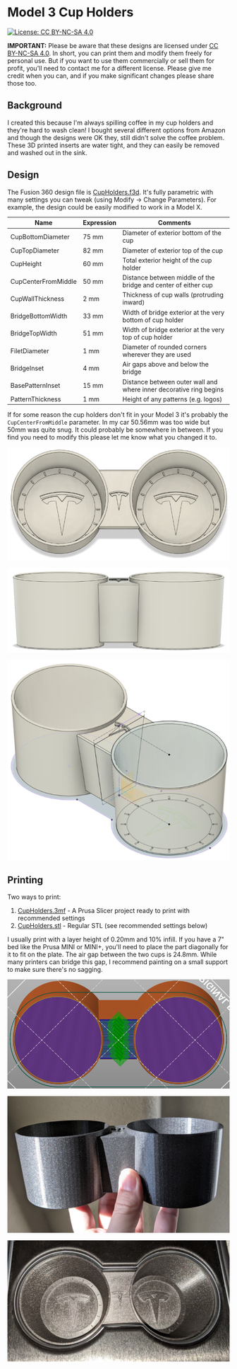 # Model 3 Cup Holders
[![License: CC BY-NC-SA 4.0](https://img.shields.io/badge/License-CC%20BY--NC--SA%204.0-lightgrey.svg)](https://creativecommons.org/licenses/by-nc-sa/4.0/)

**IMPORTANT:** Please be aware that these designs are licensed under [CC BY-NC-SA 4.0](https://creativecommons.org/licenses/by-nc-sa/4.0/). In short, you can print them and modify them freely for personal use. But if you want to use them commercially or sell them for profit, you'll need to contact me for a different license. Please give me credit when you can, and if you make significant changes please share those too.

## Background

I created this because I'm always spilling coffee in my cup holders and they're hard to wash clean! I bought several different options from Amazon and though the designs were OK they, still didn't solve the coffee problem. These 3D printed inserts are water tight, and they can easily be removed and washed out in the sink.

## Design

The Fusion 360 design file is [CupHolders.f3d](Design/CupHolders.f3d). It's fully parametric with many settings you can tweak (using Modify -> Change Parameters). For example, the design could be easily modified to work in a Model X.

| Name | Expression | Comments |
|---------------------|-------|--------------------------------------------------------------------|
| CupBottomDiameter   | 75 mm | Diameter of exterior bottom of the cup                             |
| CupTopDiameter      | 82 mm | Diameter of exterior top of the cup                                |
| CupHeight           | 60 mm | Total exterior height of the cup holder                            |
| CupCenterFromMiddle | 50 mm | Distance between middle of the bridge and center of either cup     |
| CupWallThickness    | 2 mm  | Thickness of cup walls (protruding inward)                         |
| BridgeBottomWidth   | 33 mm | Width of bridge exterior at the very bottom of cup holder          |
| BridgeTopWidth      | 51 mm | Width of bridge exterior at the very top of cup holder             |
| FiletDiameter       | 1 mm  | Diameter of rounded corners wherever they are used                 |
| BridgeInset         | 4 mm  | Air gaps above and below the bridge                                |
| BasePatternInset    | 15 mm | Distance between outer wall and where inner decorative ring begins |
| PatternThickness    | 1 mm  | Height of any patterns (e.g. logos)                                |


If for some reason the cup holders don't fit in your Model 3 it's probably the `CupCenterFromMiddle` parameter. In my car 50.56mm was too wide but 50mm was quite snug. It could probably be somewhere in between. If you find you need to modify this please let me know what you changed it to.

![](Media/Top.png)

![](Media/Front.png)

![](Media/Parametric.png)


## Printing

Two ways to print:

1. [CupHolders.3mf](Print/CupHolders.3mf) - A Prusa Slicer project ready to print with recommended settings
2. [CupHolders.stl](Print/CupHolders.stl) - Regular STL (see recommended settings below)

I usually print with a layer height of 0.20mm and 10% infill. If you have a 7" bed like the Prusa MINI or MINI+, you'll need to place the part diagonally for it to fit on the plate. The air gap between the two cups is 24.8mm. While many printers can bridge this gap, I recommend painting on a small support to make sure there's no sagging.

[![](Media/Supports.png)](Print/CupHolders.3mf) 

![](Media/PrintedFront.jpg)

![](Media/PrintedTop.jpg)